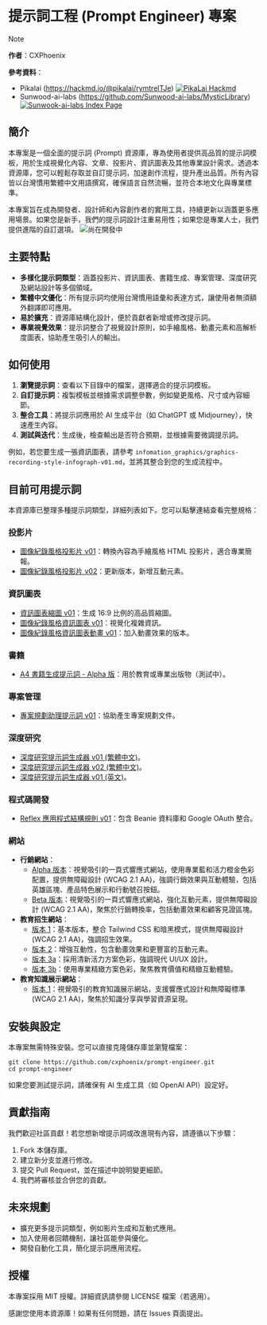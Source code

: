 # 提示詞工程 (Prompt Engineer) 專案

> [!NOTE]  
> **作者**：CXPhoenix
> 
> **參考資料**：
> - Pikalai (https://hackmd.io/@pikalai/rymtrelTJe) [![PikaLai Hackmd](https://img.shields.io/badge/hackmd-Pika_Lai_Hackmd-8A2BE2?logo=Markdown&label=hackmd)](https://hackmd.io/@pikalai/HkvaVkWp1g)
> - Sunwood-ai-labs (https://github.com/Sunwood-ai-labs/MysticLibrary) [![Sunwook-ai-labs Index Page](https://img.shields.io/badge/github-Sunwood--ai--labs-blue?style=plastic&logo=github&logoColor=white&labelColor=black)](https://github.com/Sunwood-ai-labs)

## 簡介
本專案是一個全面的提示詞 (Prompt) 資源庫，專為使用者提供高品質的提示詞模板，用於生成視覺化內容、文章、投影片、資訊圖表及其他專業設計需求。透過本資源庫，您可以輕鬆存取並自訂提示詞，加速創作流程，提升產出品質。所有內容皆以台灣慣用繁體中文用語撰寫，確保語言自然流暢，並符合本地文化與專業標準。

本專案旨在成為開發者、設計師和內容創作者的實用工具，持續更新以涵蓋更多應用場景。如果您是新手，我們的提示詞設計注重易用性；如果您是專業人士，我們提供進階的自訂選項。 ![尚在開發中](https://img.shields.io/badge/%E8%87%AA%E5%AE%9A%E7%BE%A9%E5%85%A7%E5%AE%B9%E9%96%8B%E7%99%BC%E4%B8%AD-(%E4%BD%86%E4%B8%8D%E7%9F%A5%E9%81%93%E4%BB%80%E9%BA%BC%E6%99%82%E5%80%99%E6%9C%83%E5%AE%8C%E6%88%90)-gray?style=flat&labelColor=red)

## 主要特點
- **多樣化提示詞類型**：涵蓋投影片、資訊圖表、書籍生成、專案管理、深度研究及網站設計等多個領域。
- **繁體中文優化**：所有提示詞均使用台灣慣用語彙和表達方式，讓使用者無須額外翻譯即可應用。
- **易於擴充**：資源庫結構化設計，便於貢獻者新增或修改提示詞。
- **專業視覺效果**：提示詞整合了視覺設計原則，如手繪風格、動畫元素和高解析度圖表，協助產生吸引人的輸出。

## 如何使用
1. **瀏覽提示詞**：查看以下目錄中的檔案，選擇適合的提示詞模板。
2. **自訂提示詞**：複製模板並根據需求調整參數，例如變更風格、尺寸或內容細節。
3. **整合工具**：將提示詞應用於 AI 生成平台（如 ChatGPT 或 Midjourney），快速產生內容。
4. **測試與迭代**：生成後，檢查輸出是否符合預期，並根據需要微調提示詞。

例如，若您要生成一張資訊圖表，請參考 `infomation_graphics/graphics-recording-style-infograph-v01.md`，並將其整合到您的生成流程中。

## 目前可用提示詞
本資源庫已整理多種提示詞類型，詳細列表如下。您可以點擊連結查看完整規格：

### 投影片
- [圖像紀錄風格投影片 v01](slides_prompts/graphics-record-slides-v01.md)：轉換內容為手繪風格 HTML 投影片，適合專業簡報。
- [圖像紀錄風格投影片 v02](slides_prompts/graphics-record-slides-v02.md)：更新版本，新增互動元素。

### 資訊圖表
- [資訊圖表縮圖 v01](infomation_graphics/information-graphics-thumbnil-v01.md)：生成 16:9 比例的高品質縮圖。
- [圖像紀錄風格資訊圖表 v01](infomation_graphics/graphics-recording-style-infograph-v01.md)：視覺化複雜資訊。
- [圖像紀錄風格資訊圖表動畫 v01](infomation_graphics/graphic-recording-style-infograph-anim-v01.md)：加入動畫效果的版本。

### 書籍
- [A4 書籍生成提示詞 - Alpha 版](book/a4-book-generate-alpha.md)：用於教育或專業出版物（測試中）。

### 專案管理
- [專案規劃助理提示詞 v01](project/project_plan_assistant_zhTW-v01.md)：協助產生專案規劃文件。

### 深度研究
- [深度研究提示詞生成器 v01 (繁體中文)](deep_research/deep_research_prompt_generator_zhTW-v01.md)。
- [深度研究提示詞生成器 v02 (繁體中文)](deep_research/deep_research_prompt_generator_zhTW-v02.md)。
- [深度研究提示詞生成器 v01 (英文)](deep_research/deep_research_prompt_generator_en-v01.md)。

### 程式碼開發
- [Reflex 應用程式結構規則 v01](vibe_coding/reflex_app_and_beanie_and_google_oauth_structure_rules-v01.md)：包含 Beanie 資料庫和 Google OAuth 整合。

### 網站
- **行銷網站**：
  - [Alpha 版本](website/marketing-website-alpha.md)：視覺吸引的一頁式響應式網站，使用專業藍和活力橙金色彩配置，提供無障礙設計 (WCAG 2.1 AA)，強調行銷效果與互動體驗，包括英雄區塊、產品特色展示和行動號召按鈕。
  - [Beta 版本](website/marketing-website-beta.md)：視覺吸引的一頁式響應式網站，強化互動元素，提供無障礙設計 (WCAG 2.1 AA)，聚焦於行銷轉換率，包括動畫效果和顧客見證區塊。
- **教育招生網站**：
  - [版本 1](website/educational-student-recruit-website-v1.md)：基本版本，整合 Tailwind CSS 和暗黑模式，提供無障礙設計 (WCAG 2.1 AA)，強調招生效果。
  - [版本 2](website/educational-student-recruit-website-v2.md)：增強互動性，包含動畫效果和更豐富的互動元素。
  - [版本 3a](website/educational-student-recruit-website-v3a.md)：採用清新活力方案色彩，強調現代 UI/UX 設計。
  - [版本 3b](website/educational-student-recruit-website-v3b.md)：使用專業精緻方案色彩，聚焦教育價值和精緻互動體驗。
- **教育知識展示網站**：
  - [版本 1](website/educational-website-for-knowledges-display-v01.md)：視覺吸引的教育知識展示網站，支援響應式設計和無障礙標準 (WCAG 2.1 AA)，聚焦於知識分享與學習資源呈現。

## 安裝與設定
本專案無需特殊安裝。您可以直接克隆儲存庫並瀏覽檔案：
```
git clone https://github.com/cxphoenix/prompt-engineer.git
cd prompt-engineer
```
如果您要測試提示詞，請確保有 AI 生成工具（如 OpenAI API）設定好。

## 貢獻指南
我們歡迎社區貢獻！若您想新增提示詞或改進現有內容，請遵循以下步驟：
1. Fork 本儲存庫。
2. 建立新分支並進行修改。
3. 提交 Pull Request，並在描述中說明變更細節。
4. 我們將審核並合併您的貢獻。

## 未來規劃
- 擴充更多提示詞類型，例如影片生成和互動式應用。
- 加入使用者回饋機制，讓社區能參與優化。
- 開發自動化工具，簡化提示詞應用流程。

## 授權
本專案採用 MIT 授權。詳細資訊請參閱 LICENSE 檔案（若適用）。

感謝您使用本資源庫！如果有任何問題，請在 Issues 頁面提出。
